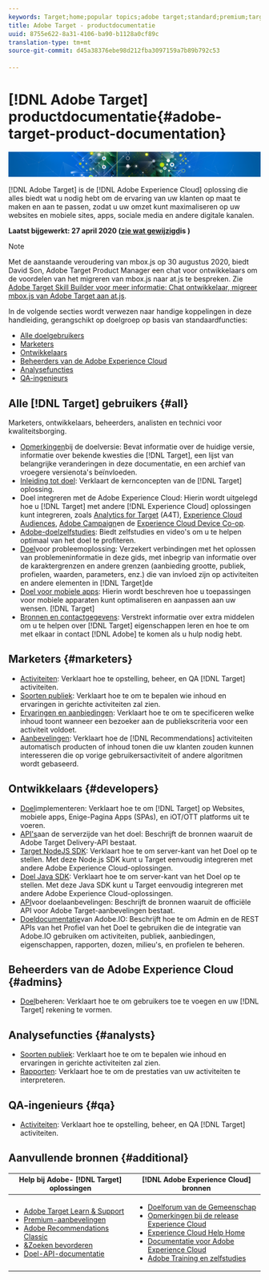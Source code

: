 ```yaml
---
keywords: Target;home;popular topics;adobe target;standard;premium;target documentation;adobe target documentation
title: Adobe Target - productdocumentatie
uuid: 8755e622-8a31-4106-ba90-b1128a0cf89c
translation-type: tm+mt
source-git-commit: d45a38376ebe98d212fba3097159a7b89b792c53

---
```



# [!DNL Adobe Target] productdocumentatie{#adobe-target-product-documentation}

![banner](assets/target-home-banner-simple.png)

[!DNL Adobe Target] is de [!DNL Adobe Experience Cloud] oplossing die alles biedt wat u nodig hebt om de ervaring van uw klanten op maat te maken en aan te passen, zodat u uw omzet kunt maximaliseren op uw websites en mobiele sites, apps, sociale media en andere digitale kanalen.

**Laatst bijgewerkt: 27 april 2020 ([zie wat gewijzigd](r-release-notes/doc-change.md)is )**

>[!NOTE]
>
>Met de aanstaande veroudering van mbox.js op 30 augustus 2020, biedt David Son, Adobe Target Product Manager een chat voor ontwikkelaars om de voordelen van het migreren van mbox.js naar at.js te bespreken. Zie [Adobe Target Skill Builder voor meer informatie: Chat ontwikkelaar, migreer mbox.js van Adobe Target aan at.js](/help/r-release-notes/release-notes.md#skill-builder).

In de volgende secties wordt verwezen naar handige koppelingen in deze handleiding, gerangschikt op doelgroep op basis van standaardfuncties:

- [Alle doelgebruikers](#all)
- [Marketers](#marketers)
- [Ontwikkelaars](#developers)
- [Beheerders van de Adobe Experience Cloud](#admins)
- [Analysefuncties](#analysts)
- [QA-ingenieurs](#qa)

## Alle [!DNL Target] gebruikers {#all}

Marketers, ontwikkelaars, beheerders, analisten en technici voor kwaliteitsborging.

- [Opmerkingen](r-release-notes/release-notes.md)bij de doelversie: Bevat informatie over de huidige versie, informatie over bekende kwesties die [!DNL Target], een lijst van belangrijke veranderingen in deze documentatie, en een archief van vroegere versienota&#39;s beïnvloeden.
- [Inleiding tot doel](c-intro/intro.md): Verklaart de kernconcepten van de [!DNL Target] oplossing.
- Doel integreren met de Adobe Experience Cloud: Hierin wordt uitgelegd hoe u [!DNL Target] met andere [!DNL Experience Cloud] oplossingen kunt integreren, zoals [Analytics for Target](/help/c-integrating-target-with-mac/a4t/a4t.md) (A4T), [Experience Cloud Audiences](/help/c-integrating-target-with-mac/mmp.md), [Adobe Campaign](/help/c-integrating-target-with-mac/campaign-and-target.md)en de [Experience Cloud Device Co-op](/help/c-integrating-target-with-mac/experience-cloud-device-co-op.md).
- [Adobe-doelzelfstudies](https://docs.adobe.com/content/help/en/target-learn/tutorials/overview.html): Biedt zelfstudies en video&#39;s om u te helpen optimaal van het doel te profiteren.
- [Doel](r-troubleshooting-target/troubleshooting-target.md)voor probleemoplossing: Verzekert verbindingen met het oplossen van problemeninformatie in deze gids, met inbegrip van informatie over de karaktergrenzen en andere grenzen (aanbieding grootte, publiek, profielen, waarden, parameters, enz.) die van invloed zijn op activiteiten en andere elementen in [!DNL Target]de
- [Doel voor mobiele apps](c-target-mobile-app/target-mobile-app.md): Hierin wordt beschreven hoe u toepassingen voor mobiele apparaten kunt optimaliseren en aanpassen aan uw wensen. [!DNL Target]
- [Bronnen en contactgegevens](cmp-resources-and-contact-information.md): Verstrekt informatie over extra middelen om u te helpen over [!DNL Target] eigenschappen leren en hoe te om met elkaar in contact [!DNL Adobe] te komen als u hulp nodig hebt.

## Marketers {#marketers}

- [Activiteiten](c-activities/activities.md): Verklaart hoe te opstelling, beheer, en QA [!DNL Target] activiteiten.
- [Soorten publiek](c-target/target.md): Verklaart hoe te om te bepalen wie inhoud en ervaringen in gerichte activiteiten zal zien.
- [Ervaringen en aanbiedingen](c-experiences/experiences.md): Verklaart hoe te om te specificeren welke inhoud toont wanneer een bezoeker aan de publiekscriteria voor een activiteit voldoet.
- [Aanbevelingen](c-recommendations/recommendations.md): Verklaart hoe de [!DNL Recommendations] activiteiten automatisch producten of inhoud tonen die uw klanten zouden kunnen interesseren die op vorige gebruikersactiviteit of andere algoritmen wordt gebaseerd.

## Ontwikkelaars {#developers}

- [Doel](c-implementing-target/implementing-target.md)implementeren: Verklaart hoe te om [!DNL Target] op Websites, mobiele apps, Enige-Pagina Apps (SPAs), en iOT/OTT platforms uit te voeren.
- [API&#39;s](https://developers.adobetarget.com/api/delivery-api/)aan de serverzijde van het doel: Beschrijft de bronnen waaruit de Adobe Target Delivery-API bestaat.
- [Target NodeJS SDK](https://github.com/adobe/target-nodejs-sdk): Verklaart hoe te om server-kant van het Doel op te stellen. Met deze Node.js SDK kunt u Target eenvoudig integreren met andere Adobe Experience Cloud-oplossingen.
- [Doel Java SDK](https://github.com/adobe/target-java-sdk): Verklaart hoe te om server-kant van het Doel op te stellen. Met deze Java SDK kunt u Target eenvoudig integreren met andere Adobe Experience Cloud-oplossingen.
- [API](https://developers.adobetarget.com/api/recommendations/)voor doelaanbevelingen: Beschrijft de bronnen waaruit de officiële API voor Adobe Target-aanbevelingen bestaat.
- [Doeldocumentatie](http://developers.adobetarget.com/api/#introduction)van Adobe.IO: Beschrijft hoe te om Admin en de REST APIs van het Profiel van het Doel te gebruiken die de integratie van Adobe.IO gebruiken om activiteiten, publiek, aanbiedingen, eigenschappen, rapporten, dozen, milieu&#39;s, en profielen te beheren.

## Beheerders van de Adobe Experience Cloud {#admins}

- [Doel](administrating-target/administrating-target.md)beheren: Verklaart hoe te om gebruikers toe te voegen en uw [!DNL Target] rekening te vormen.

## Analysefuncties {#analysts}

- [Soorten publiek](c-target/target.md): Verklaart hoe te om te bepalen wie inhoud en ervaringen in gerichte activiteiten zal zien.
- [Rapporten](c-reports/reports.md): Verklaart hoe te om de prestaties van uw activiteiten te interpreteren.

## QA-ingenieurs {#qa}

- [Activiteiten](c-activities/activities.md): Verklaart hoe te opstelling, beheer, en QA [!DNL Target] activiteiten.

## Aanvullende bronnen {#additional}

| Help bij Adobe- [!DNL Target] oplossingen | [!DNL Adobe Experience Cloud] bronnen |
|--- |--- |
| <ul><li>[Adobe Target Learn &amp; Support](https://helpx.adobe.com/support/target.html)</li><li>[Premium-aanbevelingen](c-recommendations/recommendations.md)</li><li>[Adobe Recommendations Classic](/help/assets/adobe-recommendations-classic.pdf)</li><li>[&amp;Zoeken bevorderen](https://docs.adobe.com/content/help/en/search-promote/using/sp-home.html)</li><li>[Doel-API-documentatie](c-implementing-target/c-api-and-sdk-overview/api-and-sdk-overview.md)</li></ul> | <ul><li>[Doelforum van de Gemeenschap](https://forums.adobe.com/community/experience-cloud/marketing-cloud/target)</li><li>[Opmerkingen bij de release Experience Cloud](https://docs.adobe.com/content/help/en/release-notes/experience-cloud/current.html)</li><li>[Experience Cloud Help Home](https://helpx.adobe.com/support/experience-cloud.html)</li><li>[Documentatie voor Adobe Experience Cloud](https://docs.adobe.com/content/help/en/experience-cloud/user-guides/home.html)</li><li>[Adobe Training en zelfstudies](https://helpx.adobe.com/learning.html?promoid=KAUDK)</li></ul> |  |
